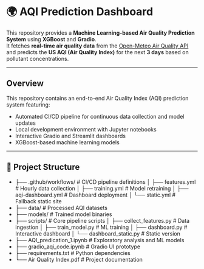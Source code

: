 # 🌍 AQI Prediction Dashboard  

This repository provides a **Machine Learning-based Air Quality Prediction System** using **XGBoost** and **Gradio**.  
It fetches **real-time air quality data** from the [Open-Meteo Air Quality API](https://open-meteo.com/) and predicts the **US AQI (Air Quality Index)** for the next **3 days** based on pollutant concentrations.  

---

## Overview
This repository contains an end-to-end Air Quality Index (AQI) prediction system featuring:
- Automated CI/CD pipeline for continuous data collection and model updates
- Local development environment with Jupyter notebooks
- Interactive Gradio and Streamlit dashboards
- XGBoost-based machine learning models
---

## 📂 Project Structure
- ├── .github/workflows/ # CI/CD pipeline definitions
│ ├── features.yml # Hourly data collection
│ ├── training.yml # Model retraining
│ ├── aqi-dashboard.yml # Dashboard deployment
│ └── static.yml # Fallback static site
- ├── data/ # Processed AQI datasets
- ├── models/ # Trained model binaries
- ├── scripts/ # Core pipeline scripts
│ ├── collect_features.py # Data ingestion
│ ├── train_model.py # ML training
│ ├── dashboard.py # Interactive dashboard
│ └── dashboard_static.py # Static version
- ├── AQI_predication_1.ipynb # Exploratory analysis and ML models
- ├── gradio_aqi_code.ipynb # Gradio UI prototype
- ├── requirements.txt # Python dependencies
- └── Air Quality Index.pdf # Project documentation
